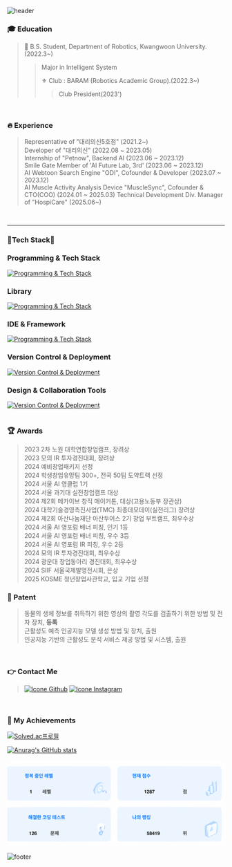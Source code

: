 
![header](https://capsule-render.vercel.app/api?type=waving&color=gradient&height=250&section=header&text=Hi,%20I'm%20Yuchul%20Jung%20💡&fontSize=60&animation=fadeIn&fontAlignY=38&desc=Robotics&descAlignY=55&descAlign=72.8)

### :mortar_board: Education
<!-- **I am studying at the Department of Robotics of Kwangwoon University.** -->
> 🏫 B.S. Student, Department of Robotics, Kwangwoon University. (2022.3~)<br>
>> Major in Intelligent System
>>
>> ⚜️ Club : BARAM (Robotics Academic Group).(2022.3~)<br>
>>> Club President(2023')<br>
<br>

### :fire: Experience
> Representative of "대리의신5호점" (2021.2~)<br>
> Developer of "대리의신" (2022.08 ~ 2023.05)<br>
> Internship of "Petnow", Backend AI (2023.06 ~ 2023.12)<br>
> Smile Gate Member of 'AI Future Lab, 3rd' (2023.06 ~ 2023.12)<br>
> AI Webtoon Search Engine "ODI", Cofounder & Developer (2023.07 ~ 2023.12)<br>
> AI Muscle Activity Analysis Device "MuscleSync", Cofounder & CTO(COO) (2024.01 ~ 2025.03)
> Technical Development Div. Manager of "HospiCare" (2025.06~)<br>
<br>

<!-- 나중에 추가하기
[![CV](http://img.shields.io/badge/-CV-black?style=flat-square&logo=github&link=https://davinci-ai.tistory.com/)](https://github.com/Taeyoung96/TaeyoungKim_CV/blob/master/TaeyoungKim_CV.pdf)
[![Gmail Badge](https://img.shields.io/badge/Gmail-d14836?style=flat-square&logo=Gmail&logoColor=white&link=mailto:tyoung960302@gmail.com)](mailto:tyoung960302@gmail.com)
[![Facebook Badge](https://img.shields.io/badge/facebook-1877f2?style=flat-square&logo=facebook&logoColor=white&link=https://www.facebook.com/harim.kang)](https://www.facebook.com/profile.php?id=100015469002427)
[![LinkedIn](https://img.shields.io/badge/-LinkedIn-0077b5?style=round-square&logo=linkedin&logoColor=white&link=https://www.linkedin.com/in/tae-young-kim-595692139/)](https://www.linkedin.com/in/tae-young-kim-595692139/)
-->

---

### 🚀**Tech Stack**🚀

### Programming & Tech Stack
[![Programming & Tech Stack](https://skillicons.dev/icons?i=py,md,cs,c,linux,flutter,dart&perline=9&theme=light)](https://skillicons.dev)

### Library
[![Programming & Tech Stack](https://skillicons.dev/icons?i=ai,pytorch,tensorflow,opencv&perline=9&theme=light)](https://skillicons.dev)
  
### IDE & Framework
[![Programming & Tech Stack](https://skillicons.dev/icons?i=dotnet,vscode,visualstudio,pycharm,androidstudio,qt,anaconda&perline=9&theme=light)](https://skillicons.dev)

### Version Control & Deployment
[![Version Control & Deployment](https://skillicons.dev/icons?i=git,github,ubuntu&perline=10&theme=light)](https://skillicons.dev)

### Design & Collaboration Tools
[![Version Control & Deployment](https://skillicons.dev/icons?i=figma,obsidian,notion&perline=10&theme=light)](https://skillicons.dev)
<br>
<br>

### 🏆 Awards
> 2023 2차 노원 대학연합창업캠프, 장려상<br>
> 2023 모의 IR 투자경진대회, 장려상<br>
> 2024 예비창업패키지 선정<br>
> 2024 학생창업유망팀 300+, 전국 50팀 도약트랙 선정<br>
> 2024 서울 AI 영클럽 1기<br>
> 2024 서울 과기대 실전창업캠프 대상<br>
> 2024 제2회 메카이브 창직 메이커톤, 대상(고용노동부 장관상)<br>
> 2024 대학기술경영촉진사업(TMC) 최종데모데이(실전리그) 장려상<br>
> 2024 제2회 아산나눔재단 아산두어스 2기 창업 부트캠프, 최우수상<br>
> 2024 서울 AI 영포럼 배너 피칭, 인기 1등<br>
> 2024 서울 AI 영포럼 배너 피칭, 우수 3등<br>
> 2024 서울 AI 영포럼 IR 피칭, 우수 2등<br>
> 2024 모의 IR 투자경진대회, 최우수상<br>
> 2024 광운대 창업동아리 경진대회, 최우수상<br>
> 2024 SIIF 서울국제발명전시회, 은상<br>
> 2025 KOSME 청년창업사관학교, 입교 기업 선정<br>

### 📑 Patent
> 동물의 생체 정보를 취득하기 위한 영상의 촬영 각도를 검출하기 위한 방법 및 전자 장치, **등록**<br>
> 근활성도 예측 인공지능 모델 생성 방법 및 장치, 출원<br>
> 인공지능 기반의 근활성도 분석 서비스 제공 방법 및 시스템, 출원<br>
<br>

### 👉 Contact Me
> [<img height="48px" width="48px" alt="Icone Github" src="https://skillicons.dev/icons?i=github&theme=light"/>](https://yuchulnote.github.io/)
> [<img height="48px" width="48px" alt="Icone Instagram" src="https://skillicons.dev/icons?i=instagram&theme=light"/>](https://www.instagram.com/yuchul2_0_0/)
<br>

### :crown: My Achievements
[![Solved.ac프로필](http://mazassumnida.wtf/api/generate_badge?boj=yuddol98)](https://solved.ac/yuddol98)

[![Anurag's GitHub stats](https://github-readme-stats.vercel.app/api?username=yuchulnote)](https://github.com/anuraghazra/github-readme-stats)  

![Programmers Badge](https://raw.githubusercontent.com/yuchulnote/Programmers_Badge_Generator/main/result/result.svg)

![footer](https://capsule-render.vercel.app/api?type=waving&&color=gradient&height=80&section=footer&fontSize=90)
<br>
